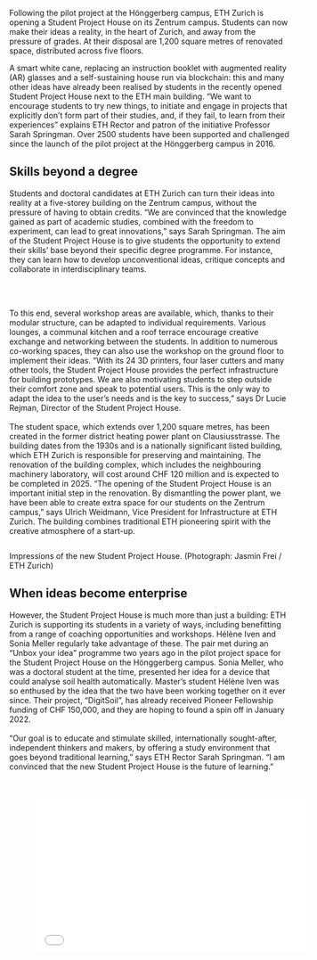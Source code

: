 <p>Following the pilot project at the Hönggerberg campus, ETH Zurich is opening a Student Project House on its Zentrum campus. Students can now make their ideas a reality, in the heart of Zurich, and away from the pressure of grades. At their disposal are 1,200 square metres of renovated space, distributed across five floors.</p>
<p>A smart white cane, replacing an instruction booklet with augmented reality (AR) glasses and a self-​sustaining house run via blockchain: this and many other ideas have already been realised by students in the recently opened Student Project House next to the ETH main building. “We want to encourage students to try new things, to initiate and engage in projects that explicitly don’t form part of their studies, and, if they fail, to learn from their experiences” explains ETH Rector and patron of the initiative Professor Sarah Springman. Over 2500 students have been supported and challenged since the launch of the pilot project at the Hönggerberg campus in 2016.<br /></p>

<h2>Skills beyond a degree</h2>
<p>Students and doctoral candidates at ETH Zurich can turn their ideas into reality at a five-​storey building on the Zentrum campus, without the pressure of having to obtain credits. “We are convinced that the knowledge gained as part of academic studies, combined with the freedom to experiment, can lead to great innovations,” says Sarah Springman. The aim of the Student Project House is to give students the opportunity to extend their skills’ base beyond their specific degree programme. For instance, they can learn how to develop unconventional ideas, critique concepts and collaborate in interdisciplinary teams. <br />
 <br /></p>
<figure><img src="https://ethz.ch/en/news-and-events/eth-news/news/2021/10/the-future-of-learning-student-project-house-opens/_jcr_content/news_content/slideshow/images/image-8.imageformat.slideshow.1341114849.jpg" alt="" /></figure>
<p><br />
 To this end, several workshop areas are available, which, thanks to their modular structure, can be adapted to individual requirements. Various lounges, a communal kitchen and a roof terrace encourage creative exchange and networking between the students. In addition to numerous co-​working spaces, they can also use the workshop on the ground floor to implement their ideas. “With its 24 3D printers, four laser cutters and many other tools, the Student Project House provides the perfect infrastructure for building prototypes. We are also motivating students to step outside their comfort zone and speak to potential users. This is the only way to adapt the idea to the user’s needs and is the key to success,” says Dr Lucie Rejman, Director of the Student Project House.<br />
 <br />
 The student space, which extends over 1,200 square metres, has been created in the former district heating power plant on Clausiusstrasse. The building dates from the 1930s and is a nationally significant listed building, which ETH Zurich is responsible for preserving and maintaining. The renovation of the building complex, which includes the neighbouring machinery laboratory, will cost around CHF 120 million and is expected to be completed in 2025. “The opening of the Student Project House is an important initial step in the renovation. By dismantling the power plant, we have been able to create extra space for our students on the Zentrum campus,” says Ulrich Weidmann, Vice President for Infrastructure at ETH Zurich. The building combines traditional ETH pioneering spirit with the creative atmosphere of a start-​up.</p>
<p> </p>
<p> </p>
<p> </p>
<p> </p>
<p><a id="news_content_slideshow"></a></p>
<figure><img src="https://ethz.ch/en/news-and-events/eth-news/news/2021/10/the-future-of-learning-student-project-house-opens/_jcr_content/news_content/slideshow/images/image-10.imageformat.slideshow.1339047659.jpg" alt="" /></figure>
<p>					 Impressions of the new Student Project House. (Photograph: Jasmin Frei / ETH Zurich)<br /></p>

<p>		</p>
<p><a id="news_content_textimage"></a></p>
<p> </p>
<p> </p>
<p> </p>
<p> </p>
<p> </p>
<h2>When ideas become enterprise</h2>
<p>However, the Student Project House is much more than just a building: ETH Zurich is supporting its students in a variety of ways, including benefitting from a range of coaching opportunities and workshops. Hélène Iven and Sonia Meller regularly take advantage of these. The pair met during an “Unbox your idea” programme two years ago in the pilot project space for the Student Project House on the Hönggerberg campus. Sonia Meller, who was a doctoral student at the time, presented her idea for a device that could analyse soil health automatically. Master’s student Hélène Iven was so enthused by the idea that the two have been working together on it ever since. Their project, “DigitSoil”, has already received Pioneer Fellowship funding of CHF 150,000, and they are hoping to found a spin off in January 2022.<br />
 <br />
 “Our goal is to educate and stimulate skilled, internationally sought-​after, independent thinkers and makers, by offering a study environment that goes beyond traditional learning,” says ETH Rector Sarah Springman. “I am convinced that the new Student Project House is the future of learning.” <a id="news_content_youtube"></a> </p>
<p><a><br /></a></p>
<figure><iframe style="width:500px;height:281px;" src="//www.youtube.com/embed/ZkwovicMD5g" frameborder="0"></iframe></figure>
<p><a><br /></a></p>